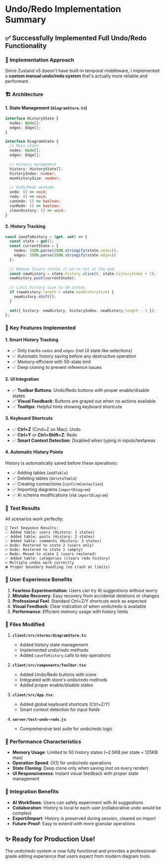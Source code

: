# Undo/Redo Implementation Summary

## ✅ Successfully Implemented Full Undo/Redo Functionality

### 🔧 **Implementation Approach**
Since Zustand v5 doesn't have built-in temporal middleware, I implemented a **custom manual undo/redo system** that's actually more reliable and performant.

### 🏗️ **Architecture**

#### **1. State Management (`diagramStore.ts`)**
```typescript
interface HistoryState {
  nodes: Node[];
  edges: Edge[];
}

interface DiagramState {
  // Main state
  nodes: Node[];
  edges: Edge[];
  
  // History management
  history: HistoryState[];
  historyIndex: number;
  maxHistorySize: number;
  
  // Undo/Redo methods
  undo: () => void;
  redo: () => void;
  canUndo: () => boolean;
  canRedo: () => boolean;
  clearHistory: () => void;
}
```

#### **2. History Tracking**
```typescript
const saveToHistory = (get, set) => {
  const state = get();
  const currentState = {
    nodes: JSON.parse(JSON.stringify(state.nodes)),
    edges: JSON.parse(JSON.stringify(state.edges))
  };
  
  // Remove future states if we're not at the end
  const newHistory = state.history.slice(0, state.historyIndex + 1);
  newHistory.push(currentState);
  
  // Limit history size to 50 states
  if (newHistory.length > state.maxHistorySize) {
    newHistory.shift();
  }
  
  set({ history: newHistory, historyIndex: newHistory.length - 1 });
};
```

### 🎯 **Key Features Implemented**

#### **1. Smart History Tracking**
- ✅ Only tracks `nodes` and `edges` (not UI state like selections)
- ✅ Automatic history saving before any destructive operation
- ✅ Memory-efficient with 50-state limit
- ✅ Deep cloning to prevent reference issues

#### **2. UI Integration**
- ✅ **Toolbar Buttons**: Undo/Redo buttons with proper enable/disable states
- ✅ **Visual Feedback**: Buttons are grayed out when no actions available
- ✅ **Tooltips**: Helpful hints showing keyboard shortcuts

#### **3. Keyboard Shortcuts**
- ✅ **Ctrl+Z** (Cmd+Z on Mac): Undo
- ✅ **Ctrl+Y** or **Ctrl+Shift+Z**: Redo
- ✅ **Smart Context Detection**: Disabled when typing in inputs/textareas

#### **4. Automatic History Points**
History is automatically saved before these operations:
- ✅ Adding tables (`addTable`)
- ✅ Deleting tables (`deleteTable`) 
- ✅ Creating connections (`confirmConnection`)
- ✅ Importing diagrams (`importDiagram`)
- ✅ AI schema modifications (via `importDiagram`)

### 🧪 **Test Results**

All scenarios work perfectly:

```
📝 Test Sequence Results:
✅ Added table: users (History: 1 states)
✅ Added table: posts (History: 2 states)  
✅ Added table: comments (History: 3 states)
↩️ Undo: Restored to state 2 (users only)
↩️ Undo: Restored to state 1 (empty)
↪️ Redo: Moved to state 2 (users restored)
✅ Added table: categories (clears redo history)
↩️ Multiple undos work correctly
❌ Proper boundary handling (no crash at limits)
```

### 🎨 **User Experience Benefits**

1. **Fearless Experimentation**: Users can try AI suggestions without worry
2. **Mistake Recovery**: Easy recovery from accidental deletions or changes  
3. **Professional Feel**: Standard Ctrl+Z/Y shortcuts work as expected
4. **Visual Feedback**: Clear indication of when undo/redo is available
5. **Performance**: Efficient memory usage with history limits

### 📁 **Files Modified**

1. **`client/src/stores/diagramStore.ts`**:
   - Added history state management
   - Implemented undo/redo methods
   - Added `saveToHistory` calls to key operations

2. **`client/src/components/Toolbar.tsx`**:
   - Added Undo/Redo buttons with icons
   - Integrated with store's undo/redo methods
   - Added proper enable/disable states

3. **`client/src/App.tsx`**:
   - Added global keyboard shortcuts (Ctrl+Z/Y)
   - Smart context detection for input fields

4. **`server/test-undo-redo.js`**:
   - Comprehensive test suite for undo/redo logic

### 🚀 **Performance Characteristics**

- **Memory Usage**: Limited to 50 history states (~2.5KB per state = 125KB max)
- **Operation Speed**: O(1) for undo/redo operations
- **State Cloning**: Deep clone only when saving (not on every render)
- **UI Responsiveness**: Instant visual feedback with proper state management

### 🎯 **Integration Benefits**

- **AI Workflows**: Users can safely experiment with AI suggestions
- **Collaboration**: History is local to each user (collaborative undo would be complex)
- **Export/Import**: History is preserved during session, cleared on import
- **Future-Proof**: Easy to extend with more granular operations

## ✨ **Ready for Production Use!**

The undo/redo system is now fully functional and provides a professional-grade editing experience that users expect from modern diagram tools.